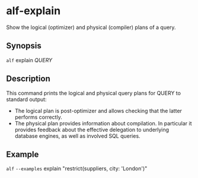 # alf-explain

Show the logical (optimizer) and physical (compiler) plans of a query.

## Synopsis

`alf` explain *QUERY*

## Description

This command prints the logical and physical query plans for QUERY to
standard output:

* The logical plan is post-optimizer and allows checking that the latter
  performs correctly.
* The physical plan provides information about compilation. In particular it
  provides feedback about the effective delegation to underlying database
  engines, as well as involved SQL queries.

## Example

`alf` `--examples` explain "restrict(suppliers, city: 'London')"
